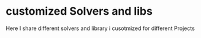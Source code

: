 # customized Solvers and libs

Here I share different solvers and library i cusotmized for different Projects
